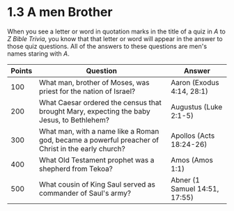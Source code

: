# 1.3 A men Brother

When you see a letter or word in quotation marks in the title of a quiz in _A_ to _Z_ _Bible Trivia_, you know that that letter or word will appear in the answer to those quiz questions. All of the answers to these questions are men's names staring with _A_.

Points | Question | Answer
---    | ---      | ---
100 | What man, brother of Moses, was priest for the nation of Israel? | Aaron (Exodus 4:14, 28:1)
200 | What Caesar ordered the census that brought Mary, expecting the baby Jesus, to Bethlehem? | Augustus (Luke 2:1-5)
300 | What man, with a name like a Roman god, became a powerful preacher of Christ in the early church? | Apollos (Acts 18:24-26)
400 | What Old Testament prophet was a shepherd from Tekoa? | Amos (Amos 1:1)
500 | What cousin of King Saul served as commander of Saul's army? | Abner (1 Samuel 14:51, 17:55)